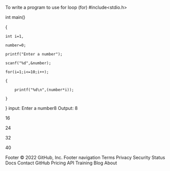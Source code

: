  To write a program to use for loop (for)
#include<stdio.h>

int main()

{

    int i=1,
    
    number=0;
    
    printf("Enter a number");
    
    scanf("%d",&number);
    
    for(i=1;i<=10;i++);
    
    {
    
        printf("%d\n",(number*i));
        
    }
    
}
input: Enter a number8
Output:
8

16

24

32

40

Footer
© 2022 GitHub, Inc.
Footer navigation
Terms
Privacy
Security
Status
Docs
Contact GitHub
Pricing
API
Training
Blog
About
